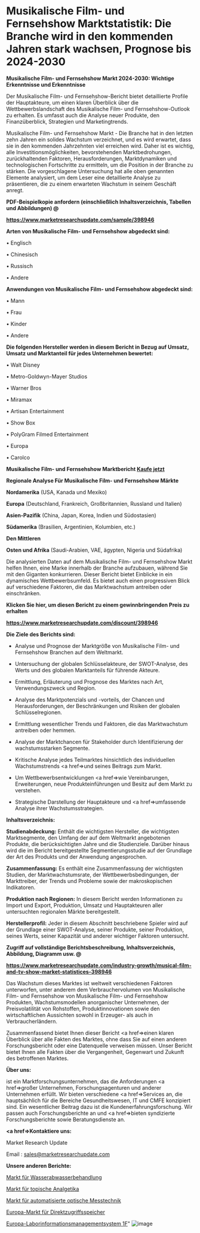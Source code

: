 # Musikalische Film- und Fernsehshow Marktstatistik: Die Branche wird in den kommenden Jahren stark wachsen, Prognose bis 2024-2030

<strong>Musikalische Film- und Fernsehshow Markt 2024-2030: Wichtige Erkenntnisse und Erkenntnisse</strong>

Der Musikalische Film- und Fernsehshow-Bericht bietet detaillierte Profile der Hauptakteure, um einen klaren Überblick über die Wettbewerbslandschaft des Musikalische Film- und Fernsehshow-Outlook zu erhalten. Es umfasst auch die Analyse neuer Produkte, den Finanzüberblick, Strategien und Marketingtrends.

Musikalische Film- und Fernsehshow Markt - Die Branche hat in den letzten zehn Jahren ein solides Wachstum verzeichnet, und es wird erwartet, dass sie in den kommenden Jahrzehnten viel erreichen wird. Daher ist es wichtig, alle Investitionsmöglichkeiten, bevorstehenden Marktbedrohungen, zurückhaltenden Faktoren, Herausforderungen, Marktdynamiken und technologischen Fortschritte zu ermitteln, um die Position in der Branche zu stärken. Die vorgeschlagene Untersuchung hat alle oben genannten Elemente analysiert, um dem Leser eine detaillierte Analyse zu präsentieren, die zu einem erwarteten Wachstum in seinem Geschäft anregt.



<strong><b>PDF-Beispielkopie anfordern (einschließlich Inhaltsverzeichnis, Tabellen und Abbildungen) @ </b></strong>

<strong><a href=https://www.marketresearchupdate.com/sample/398946>

<strong>https://www.marketresearchupdate.com/sample/398946</u></a></strong></strong>



<strong>Arten von Musikalische Film- und Fernsehshow abgedeckt sind:</strong>

• Englisch

• Chinesisch

• Russisch

• Andere



<strong>Anwendungen von Musikalische Film- und Fernsehshow abgedeckt sind:</strong>

• Mann

• Frau

• Kinder

• Andere



<strong>Die folgenden Hersteller werden in diesem Bericht in Bezug auf Umsatz, Umsatz und Marktanteil für jedes Unternehmen bewertet:</strong>

• Walt Disney

• Metro-Goldwyn-Mayer Studios

• Warner Bros

• Miramax

• Artisan Entertainment

• Show Box

• PolyGram Filmed Entertainment

• Europa

• Carolco



<strong>Musikalische Film- und Fernsehshow Marktbericht <a href=https://www.marketresearchupdate.com/buynow/398946>Kaufe jetzt</a></strong>



<strong>Regionale Analyse Für Musikalische Film- und Fernsehshow Märkte</strong>



<strong>Nordamerika</strong> (USA, Kanada und Mexiko)



<strong>Europa</strong> (Deutschland, Frankreich, Großbritannien, Russland und Italien)



<strong>Asien-Pazifik</strong> (China, Japan, Korea, Indien und Südostasien)



<strong>Südamerika</strong> (Brasilien, Argentinien, Kolumbien, etc.)



<strong>Den Mittleren</strong> 

<strong>Osten und Afrika</strong> (Saudi-Arabien, VAE, ägypten, Nigeria und Südafrika)

Die analysierten Daten auf dem Musikalische Film- und Fernsehshow Markt helfen Ihnen, eine Marke innerhalb der Branche aufzubauen, während Sie mit den Giganten konkurrieren. Dieser Bericht bietet Einblicke in ein dynamisches Wettbewerbsumfeld. Es bietet auch einen progressiven Blick auf verschiedene Faktoren, die das Marktwachstum antreiben oder einschränken.



<strong>Klicken Sie hier, um diesen Bericht zu einem gewinnbringenden Preis zu erhalten
</strong>

<strong><a href=https://www.marketresearchupdate.com/discount/398946>https://www.marketresearchupdate.com/discount/398946</b></u></strong></a>



<strong>Die Ziele des Berichts sind:</strong>

- Analyse und Prognose der Marktgröße von Musikalische Film- und Fernsehshow Branchen auf dem Weltmarkt.

- Untersuchung der globalen Schlüsselakteure, der SWOT-Analyse, des Werts und des globalen Marktanteils für führende Akteure.

- Ermittlung, Erläuterung und Prognose des Marktes nach Art, Verwendungszweck und Region.

- Analyse des Marktpotenzials und -vorteils, der Chancen und Herausforderungen, der Beschränkungen und Risiken der globalen Schlüsselregionen.

- Ermittlung wesentlicher Trends und Faktoren, die das Marktwachstum antreiben oder hemmen.

- Analyse der Marktchancen für Stakeholder durch Identifizierung der wachstumsstarken Segmente.

- Kritische Analyse jedes Teilmarktes hinsichtlich des individuellen Wachstumstrends <a href=>und</a> seines Beitrags zum Markt.

- Um Wettbewerbsentwicklungen <a href=>wie</a> Vereinbarungen, Erweiterungen, neue Produkteinführungen und Besitz auf dem Markt zu verstehen.

- Strategische Darstellung der Hauptakteure und <a href=>umfas</a>sende Analyse ihrer Wachstumsstrategien.



<strong>Inhaltsverzeichnis:</strong>



<strong>Studienabdeckung:</strong> Enthält die wichtigsten Hersteller, die wichtigsten Marktsegmente, den Umfang der auf dem Weltmarkt angebotenen Produkte, die berücksichtigten Jahre und die Studienziele. Darüber hinaus wird die im Bericht bereitgestellte Segmentierungsstudie auf der Grundlage der Art des Produkts und der Anwendung angesprochen.



<strong>Zusammenfassung:</strong> Es enthält eine Zusammenfassung der wichtigsten Studien, der Marktwachstumsrate, der Wettbewerbsbedingungen, der Markttreiber, der Trends und Probleme sowie der makroskopischen Indikatoren.



<strong>Produktion nach Regionen:</strong> In diesem Bericht werden Informationen zu Import und Export, Produktion, Umsatz und Hauptakteuren aller untersuchten regionalen Märkte bereitgestellt.



<strong>Herstellerprofil:</strong> Jeder in diesem Abschnitt beschriebene Spieler wird auf der Grundlage einer SWOT-Analyse, seiner Produkte, seiner Produktion, seines Werts, seiner Kapazität und anderer wichtiger Faktoren untersucht.



<strong><b>Zugriff auf vollständige Berichtsbeschreibung, Inhaltsverzeichnis, Abbildung, Diagramm usw. @ </b></strong>

<strong><a href=https://www.marketresearchupdate.com/industry-growth/musical-film-and-tv-show-market-statistices-398946>https://www.marketresearchupdate.com/industry-growth/musical-film-and-tv-show-market-statistices-398946</a></strong>

Das Wachstum dieses Marktes ist weltweit verschiedenen Faktoren unterworfen, unter anderem dem Verbrauchervolumen von Musikalische Film- und Fernsehshow von Musikalische Film- und Fernsehshow Produkten, Wachstumsmodellen anorganischer Unternehmen, der Preisvolatilität von Rohstoffen, Produktinnovationen sowie den wirtschaftlichen Aussichten sowohl in Erzeuger- als auch in Verbraucherländern.

Zusammenfassend bietet Ihnen dieser Bericht <a href=>einen</a> klaren Überblick über alle Fakten des Marktes, ohne dass Sie auf einen anderen Forschungsbericht oder eine Datenquelle verweisen müssen. Unser Bericht bietet Ihnen alle Fakten über die Vergangenheit, Gegenwart und Zukunft des betroffenen Marktes.



<strong>Über uns:</strong>

 ist ein Marktforschungsunternehmen, das die Anforderungen <a href=>großer</a> Unternehmen, Forschungsagenturen und anderer Unternehmen erfüllt. Wir bieten verschiedene <a href=>Services</a> an, die hauptsächlich für die Bereiche Gesundheitswesen, IT und CMFE konzipiert sind. Ein wesentlicher Beitrag dazu ist die Kundenerfahrungsforschung. Wir passen auch Forschungsberichte an und <a href=>bieten</a> syndizierte Forschungsberichte sowie Beratungsdienste an.



<strong><a href=>Kontaktiere uns:</a></strong>

Market Research Update

Email : sales@marketresearchupdate.com



<strong>Unsere anderen Berichte:</strong>

<a href=https://www.linkedin.com/pulse/water-wastewater-treatment-market-opportunities-stay-ahead>Markt für Wasserabwasserbehandlung</a>

<a href=https://www.linkedin.com/pulse/topical-analgesic-market-outlooks-2023>Markt für topische Analgetika</a>

<a href=https://www.linkedin.com/pulse/automated-optical-metrology-market-size-trends>Markt für automatisierte optische Messtechnik</a>

<a href=https://www.linkedin.com/pulse/europe-random-access-memory-market-2023-2030>Europa-Markt für Direktzugriffsspeicher</a>

<a href=https://www.linkedin.com/pulse/europe-laboratory-information-management-system-1f>Europa-Laborinformationsmanagementsystem 1F</a>"
![image](https://github.com/RushikeshRI/news24analysis/assets/164026548/a26d4e4f-ac55-4b62-9a35-cd281d7da9ad)
